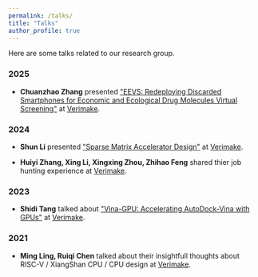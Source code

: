```yaml
---
permalink: /talks/
title: "Talks"
author_profile: true
---
```


Here are some talks related to our research group.

### 2025
- **Chuanzhao Zhang** presented ["EEVS: Redeploying Discarded Smartphones for Economic and Ecological Drug Molecules Virtual Screening"](https://www.bilibili.com/video/BV1arXXYgEFo/?spm_id_from=333.1387.homepage.video_card.click) at [Verimake](https://space.bilibili.com/356383684?spm_id_from=333.337.0.0).

### 2024
- **Shun Li** presented ["Sparse Matrix Accelerator Design"](https://www.bilibili.com/video/BV1mwq6YsEnW/?spm_id_from=333.1387.upload.video_card.click&vd_source=10df3a3f8bc63f236c895486f072d395) at [Verimake](https://space.bilibili.com/356383684?spm_id_from=333.337.0.0).

- **Huiyi Zhang, Xing Li, Xingxing Zhou, Zhihao Feng** shared thier job hunting experience at [Verimake](https://space.bilibili.com/356383684?spm_id_from=333.337.0.0).

### 2023
- **Shidi Tang** talked about ["Vina-GPU: Accelerating AutoDock-Vina with GPUs"](https://www.bilibili.com/video/BV1bD4y1V79d/?spm_id_from=333.1387.upload.video_card.click&vd_source=10df3a3f8bc63f236c895486f072d395) at [Verimake](https://space.bilibili.com/356383684?spm_id_from=333.337.0.0).

### 2021
- **Ming Ling, Ruiqi Chen** talked about their insightfull thoughts about RISC-V / XiangShan CPU / CPU design at [Verimake](https://space.bilibili.com/356383684?spm_id_from=333.337.0.0).